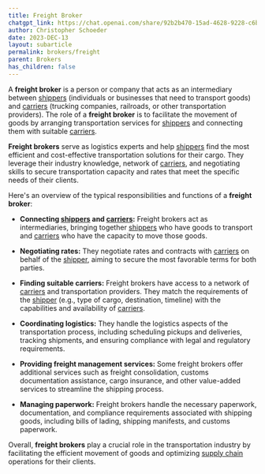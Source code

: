 ```yaml
---
title: Freight Broker
chatgpt_link: https://chat.openai.com/share/92b2b470-15ad-4628-9228-c6bcc634afb6
author: Christopher Schoeder
date: 2023-DEC-13
layout: subarticle
permalink: brokers/freight
parent: Brokers
has_children: false
---
```


A **freight broker** is a person or company that acts as an intermediary between <a href="/parties/shipper">shippers</a> (individuals or businesses that need to transport goods) and <a href="/carriers/">carriers</a> (trucking companies, railroads, or other transportation providers). The role of a **freight broker** is to facilitate the movement of goods by arranging transportation services for <a href="/parties/shipper">shippers</a> and connecting them with suitable <a href="/carriers/">carriers</a>.

**Freight brokers** serve as logistics experts and help <a href="/parties/shipper">shippers</a> find the most efficient and cost-effective transportation solutions for their cargo. They leverage their industry knowledge, network of <a href="/carriers/">carriers</a>, and negotiating skills to secure transportation capacity and rates that meet the specific needs of their clients.

Here's an overview of the typical responsibilities and functions of a **freight broker**:

- **Connecting <a href="/parties/shipper">shippers</a> and <a href="/carriers/">carriers</a>:** Freight brokers act as intermediaries, bringing together <a href="/parties/shipper">shippers</a> who have goods to transport and <a href="/carriers/">carriers</a> who have the capacity to move those goods.

- **Negotiating rates:** They negotiate rates and contracts with <a href="/carriers/">carriers</a> on behalf of the <a href="/parties/shipper">shipper</a>, aiming to secure the most favorable terms for both parties.

- **Finding suitable carriers:** Freight brokers have access to a network of <a href="/carriers/">carriers</a> and transportation providers. They match the requirements of the <a href="/parties/shipper">shipper</a> (e.g., type of cargo, destination, timeline) with the capabilities and availability of <a href="/carriers/">carriers</a>.

- **Coordinating logistics:** They handle the logistics aspects of the transportation process, including scheduling pickups and deliveries, tracking shipments, and ensuring compliance with legal and regulatory requirements.

- **Providing freight management services:** Some freight brokers offer additional services such as freight consolidation, customs documentation assistance, cargo insurance, and other value-added services to streamline the shipping process.

- **Managing paperwork:** Freight brokers handle the necessary paperwork, documentation, and compliance requirements associated with shipping goods, including bills of lading, shipping manifests, and customs paperwork.

Overall, **freight brokers** play a crucial role in the transportation industry by facilitating the efficient movement of goods and optimizing <a href="/glossery/supply-chain">supply chain</a> operations for their clients.

